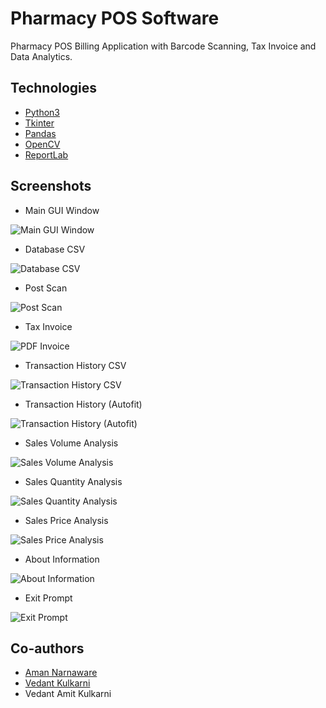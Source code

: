 # Pharmacy POS Software

Pharmacy POS Billing Application with Barcode Scanning, Tax Invoice and Data Analytics.

## Technologies
- [Python3](https://www.python.org/)
- [Tkinter](https://docs.python.org/3/library/tkinter.html)
- [Pandas](https://pandas.pydata.org/)
- [OpenCV](https://opencv.org/)
- [ReportLab](https://www.reportlab.com/)

## Screenshots
- Main GUI Window

![Main GUI Window](https://github.com/hrishikesh-mahajan/PharmacyPOSSoftware/assets/140654204/85c021c6-3b2a-4fad-8a32-9dad9bb9e670)

- Database CSV

![Database CSV](https://github.com/hrishikesh-mahajan/PharmacyPOSSoftware/assets/140654204/a6c6f2e0-f91a-4cb6-849c-7600a0b677ec)

- Post Scan

![Post Scan](https://github.com/hrishikesh-mahajan/PharmacyPOSSoftware/assets/140654204/2315d8d8-588e-4a97-a949-c55c2d7d092b)

- Tax Invoice

![PDF Invoice](https://github.com/hrishikesh-mahajan/PharmacyPOSSoftware/assets/140654204/99997466-3bed-455a-875b-4a6eb64d6314)

- Transaction History CSV

![Transaction History CSV](https://github.com/hrishikesh-mahajan/PharmacyPOSSoftware/assets/140654204/f84b7e55-2bc7-4f74-8b46-9a6ce8cd2ffb)

- Transaction History (Autofit)

![Transaction History (Autofit)](https://github.com/hrishikesh-mahajan/PharmacyPOSSoftware/assets/140654204/b3dda0df-3f3d-40e6-acc2-2627a52ee1dc)

- Sales Volume Analysis

![Sales Volume Analysis](https://github.com/hrishikesh-mahajan/PharmacyPOSSoftware/assets/140654204/8d4508a9-6f05-4453-b087-fd3588640771)

- Sales Quantity Analysis

![Sales Quantity Analysis](https://github.com/hrishikesh-mahajan/PharmacyPOSSoftware/assets/140654204/856d2585-953b-4e00-9572-ce1c3a2f65ee)

- Sales Price Analysis

![Sales Price Analysis](https://github.com/hrishikesh-mahajan/PharmacyPOSSoftware/assets/140654204/151fbd9f-a3a0-4cc7-92ac-02d7b63b063c)

- About Information

![About Information](https://github.com/hrishikesh-mahajan/PharmacyPOSSoftware/assets/140654204/3e137ab5-d5fd-42c0-9f7a-8fad8eb7dd90)

- Exit Prompt

![Exit Prompt](https://github.com/hrishikesh-mahajan/PharmacyPOSSoftware/assets/140654204/d180c940-59c1-45b9-b321-24dd352c1759)

## Co-authors
- [Aman Narnaware](https://github.com/RealBeazt)
- [Vedant Kulkarni](https://github.com/Vedantk0410)
- Vedant Amit Kulkarni

